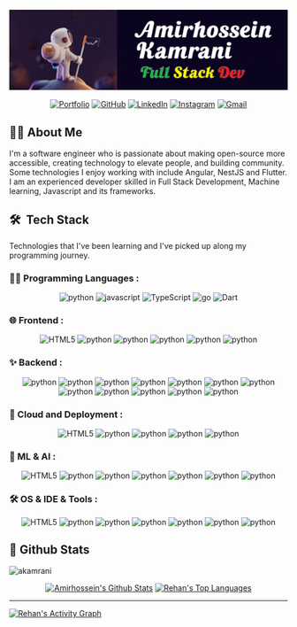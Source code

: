 
<a href="https://www.aKamrani.ir" target="_blank"><img src="./Profile-Banner.png"></a>

<p align="center">
    <a href="https://www.aKamrani.ir"><img src="https://img.icons8.com/bubbles/50/000000/link.png" alt="Portfolio"/></a>
	<a href="https://github.com/aKamrani"><img src="https://img.icons8.com/bubbles/50/000000/github.png" alt="GitHub"/></a>
	<a href="https://www.linkedin.com/in/akamrani/"><img src="https://img.icons8.com/bubbles/50/000000/linkedin.png" alt="LinkedIn"/></a>
    <a href="https://www.instagram.com/githubtrending/"><img src="https://img.icons8.com/bubbles/50/000000/instagram.png" alt="Instagram"/></a>
	<a href="mailto:ceit.engineer@gmail.com"><img src="https://img.icons8.com/bubbles/50/000000/gmail.png" alt="Gmail"/></a>
</p>

## 👨‍💻 About Me

I'm a software engineer who is passionate about making open-source more accessible, creating technology to elevate people, and building community. Some technologies I enjoy working with include Angular, NestJS and Flutter. I am an experienced developer skilled in Full Stack Development, Machine learning, Javascript and its frameworks.

## 🛠️ &nbsp;Tech Stack

Technologies that I've been learning and I've picked up along my programming journey.

### 👨‍💻 Programming Languages :

<p align="center">
<img alt="python" src="https://img.shields.io/badge/Python%20-%2314354C.svg?logo=python&logoColor=white">
<img alt="javascript" src="https://img.shields.io/badge/JavaScript%20-%23F7DF1E.svg?logo=javascript&logoColor=black">
<img alt="TypeScript" src="https://img.shields.io/badge/TypeScript%20-%238BB904.svg?logo=TypeScript&logoColor=white">
<img alt="go" src="https://img.shields.io/badge/go%20-%2300ACD7.svg?logo=go&logoColor=white">
<img alt="Dart" height="" src="https://img.shields.io/badge/Dart%20-%23025596.svg?logo=Dart&logoColor=white">
</P>

### 🌐 Frontend :

<p align="center">
<img alt="HTML5" src="https://img.shields.io/badge/HTML5%20-%23E34F26.svg?logo=html5&logoColor=white">
<img alt="python" src="https://img.shields.io/badge/CSS%20-%231572B6.svg?logo=css3">
<img alt="python" src="https://img.shields.io/badge/Angular-BD002E?logo=Angular">
<img alt="python" src="https://img.shields.io/badge/Flutter%20-%2366B1F1.svg?logo=Flutter&logoColor=white">
<img alt="python" src="https://img.shields.io/badge/Material--UI-0081CB?logo=material-ui&logoColor=white">
<img alt="python" src="https://img.shields.io/badge/Sass-CC6699?logo=sass&logoColor=white">
</P>

### ✨ Backend :

<p align="center">
<img alt="python" src="https://img.shields.io/badge/Node.js-339933?logo=nodedotjs&logoColor=white">
<img alt="python" src="https://img.shields.io/badge/NestJS-E0234E?logo=NestJS&logoColor=white">
<img alt="python" src="https://img.shields.io/badge/Express.js-000000?logo=express&logoColor=white">
<img alt="python" src="https://img.shields.io/badge/Fiber-00ACD7?logo=Go&logoColor=white">
<img alt="python" src="https://img.shields.io/badge/Fastify-04625C?logo=Fastify">
<img alt="python" src="https://img.shields.io/badge/Flask-000000?logo=Flask">
<img alt="python" src="https://img.shields.io/badge/npm-CB3837?logo=npm">
<img alt="python" src="https://img.shields.io/badge/MySQL-00000F?logo=mysql&logoColor=white">
<img alt="python" src="https://img.shields.io/badge/PostgreSQL-316192?logo=postgresql&logoColor=white">
<img alt="python" src="https://img.shields.io/badge/MongoDB-4EA94B?logo=mongodb&logoColor=white">
<img alt="python" src="https://img.shields.io/badge/firebase-ffca28?logo=firebase&logoColor=black">
<img alt="python" src="https://img.shields.io/badge/redis-%23DD0031.svg?logo=redis&logoColor=white">
</P>

### 🚀 Cloud and Deployment :

<p align="center">
<img alt="HTML5" src="https://img.shields.io/badge/Docker-2CA5E0?logo=docker&logoColor=white">
<img alt="python" src="https://img.shields.io/badge/Heroku-430098?logo=heroku&logoColor=white">
<img alt="python" src="https://img.shields.io/badge/Vercel-000000?logo=vercel&logoColor=white">
<img alt="python" src="https://img.shields.io/badge/Netlify-00C7B7?logo=netlify&logoColor=white">
<img alt="python" src="https://img.shields.io/badge/GitHub_Actions-2088FF?logo=github-actions&logoColor=white">
</P>

### 🤖 ML & AI :

<p align="center">
<img alt="HTML5" src="https://img.shields.io/badge/Numpy-777BB4?logo=numpy&logoColor=white">
<img alt="python" src="https://img.shields.io/badge/Pandas-2C2D72?logo=pandas&logoColor=white">
<img alt="python" src="https://img.shields.io/badge/Plotly-239120?logo=plotly&logoColor=white">
<img alt="python" src="https://img.shields.io/badge/scikit_learn-F7931E?logo=scikit-learn&logoColor=white">
<img alt="python" src="https://img.shields.io/badge/Keras-D00000?logo=Keras&logoColor=white">
<img alt="python" src="https://img.shields.io/badge/TensorFlow-FF6F00?logo=TensorFlow&logoColor=white">
<img alt="python" src="https://img.shields.io/badge/Streamlit-FF4B4B?logo=Streamlit&logoColor=white">
</P>

### 🛠 OS & IDE & Tools : <br />

<p align="center">
<img alt="HTML5" src="https://img.shields.io/badge/-Ubuntu-black?logo=ubuntu">
<img alt="python" src="https://img.shields.io/badge/Visual_Studio_Code-0078D4?logo=visual%20studio%20code&logoColor=white">
<img alt="python" src="https://img.shields.io/badge/Git-F05032?logo=git&logoColor=white">
<img alt="python" src="https://img.shields.io/badge/Shell_Script-121011?logo=gnu-bash&logoColor=white">
<img alt="python" src="https://img.shields.io/badge/-Markdown-05122A?style=flat&logo=markdown">
<img alt="python" src="https://img.shields.io/badge/Postman-FF6C37?logo=Postman&logoColor=white">
<img alt="python" src="https://img.shields.io/badge/Colab-F9AB00?logo=googlecolab&color=525252">
</P>

<h2>📃 Github Stats</h2>

<p align="left"> <img src="https://komarev.com/ghpvc/?username=akamrani&label=Profile%20Views%20&color=dc143c&style=plastic" alt="akamrani" /> </p>

<div>

  <div align="center">
    <a href="#"><img alt="Amirhossein's Github Stats" src="https://github-readme-stats.vercel.app/api?username=akamrani&show_icons=true&include_all_commits=true&count_private=true&theme=react&hide_border=true&bg_color=0D1117&title_color=F0DB4F&icon_color=F0DB4F" height="200"/></a>
    <a href="#"><img alt="Rehan's Top Languages" src="https://github-readme-stats.vercel.app/api/top-langs/?username=Hardly-Human&langs_count=10&layout=compact&theme=react&hide_border=true&bg_color=0D1117&title_color=F0DB4F&icon_color=F0DB4F" height="200"/></a>
    <br/>

  </div>

  <hr/>

  <div>
    <a href="#"><img alt="Rehan's Activity Graph" src="https://activity-graph.herokuapp.com/graph?username=akamrani&custom_title=Amirhossein%20Kamrani's%20Contribution%20Graph&bg_color=0D1117&color=F0DB4F&line=FFFFFF&point=F0DB4F&hide_border=true" /></a>
  <div>
</div>
